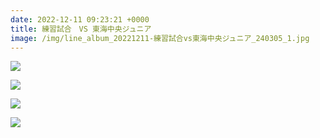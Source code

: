 ```yaml
---
date: 2022-12-11 09:23:21 +0000
title: 練習試合　VS 東海中央ジュニア
image: /img/line_album_20221211-練習試合vs東海中央ジュニア_240305_1.jpg
---
```

![](/img/line_album_20221211-練習試合vs東海中央ジュニア_240305_2.jpg)

![](/img/line_album_20221211-練習試合vs東海中央ジュニア_240305_3.jpg)

![](/img/line_album_20221211-練習試合vs東海中央ジュニア_240305_4.jpg)

![](/img/line_album_20221211-練習試合vs東海中央ジュニア_240305_5.jpg)

